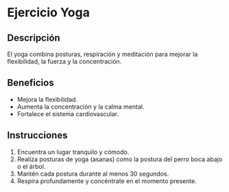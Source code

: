 # Ejercicio Yoga

## Descripción
El yoga combina posturas, respiración y meditación para mejorar la flexibilidad, la fuerza y la concentración.

## Beneficios
- Mejora la flexibilidad.
- Aumenta la concentración y la calma mental.
- Fortalece el sistema cardiovascular.

## Instrucciones
1. Encuentra un lugar tranquilo y cómodo.
2. Realiza posturas de yoga (asanas) como la postura del perro boca abajo o el árbol.
3. Mantén cada postura durante al menos 30 segundos.
4. Respira profundamente y concéntrate en el momento presente.